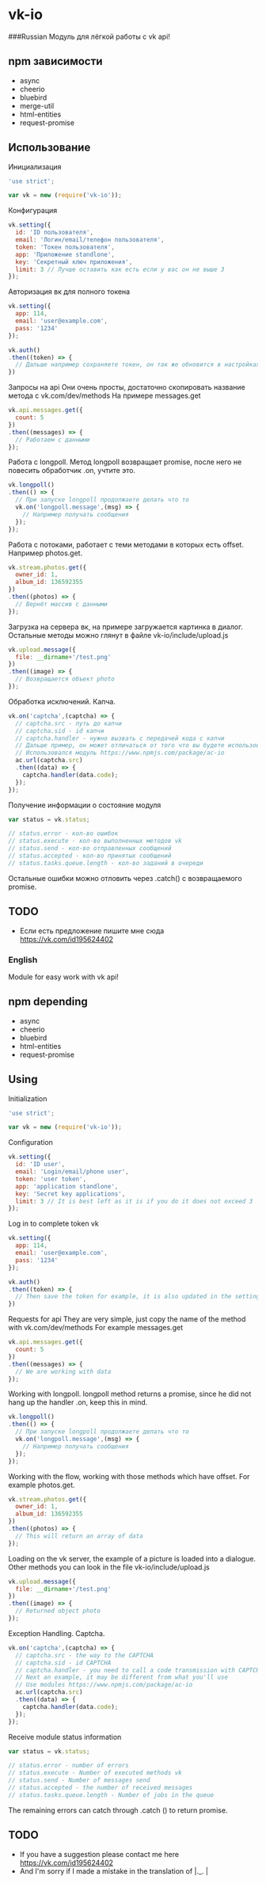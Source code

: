# vk-io
###Russian
Модуль для лёгкой работы с vk api!

## npm зависимости
* async
* cheerio
* bluebird
* merge-util
* html-entities
* request-promise

## Использование
Инициализация
```javascript
'use strict';

var vk = new (require('vk-io'));
```
Конфигурация
```javascript
vk.setting({
  id: 'ID пользователя',
  email: 'Логин/email/телефон пользователя',
  token: 'Токен пользователя',
  app: 'Приложение standlone',
  key: 'Секретный ключ приложения',
  limit: 3 // Лучше оставить как есть если у вас он не выше 3
});
```
Авторизация вк для полного токена
```javascript
vk.setting({
  app: 114,
  email: 'user@example.com',
  pass: '1234'
});

vk.auth()
.then((token) => {
  // Дальше например сохраняете токен, он так же обновится в настройках
})
```
Запросы на api
Они очень просты, достаточно скопировать название метода с vk.com/dev/methods
На примере messages.get
```javascript
vk.api.messages.get({
  count: 5
})
.then((messages) => {
  // Работаем с данными
});
```
Работа с longpoll.
Метод longpoll возвращает promise, после него не повесить обработчик .on, учтите это.
```javascript
vk.longpoll()
.then(() => {
  // При запуске longpoll продолжаете делать что то
  vk.on('longpoll.message',(msg) => {
    // Например получать сообщения
  });
});
```
Работа с потоками, работает с теми методами в которых есть offset. Например photos.get.
```javascript
vk.stream.photos.get({
  owner_id: 1,
  album_id: 136592355
})
.then((photos) => {
  // Вернёт массив с данными
});
```
Загрузка на сервера вк, на примере загружается картинка в диалог.
Остальные методы можно глянут в файле vk-io/include/upload.js
```javascript
vk.upload.message({
  file: __dirname+'/test.png'
})
.then((image) => {
  // Возвращается объект photo
});
```
Обработка исключений. Капча.
```javascript
vk.on('captcha',(captcha) => {
  // captcha.src - путь до капчи
  // captcha.sid - id капчи
  // captcha.handler - нужно вызвать с передачей кода с капчи
  // Дальше пример, он может отличаться от того что вы будете использовать
  // Использовался модуль https://www.npmjs.com/package/ac-io
  ac.url(captcha.src)
  .then((data) => {
  	captcha.handler(data.code);
  });
});
```
Получение информации о состояние модуля
```javascript
var status = vk.status;

// status.error - кол-во ошибок
// status.execute - кол-во выполненных методов vk
// status.send - кол-во отправленных сообщений
// status.accepted - кол-во принятых сообщений
// status.tasks.queue.length - кол-во заданий в очереди
```
Остальные ошибки можно отловить через .catch() с возвращаемого promise.
## TODO
* Если есть предложение пишите мне сюда https://vk.com/id195624402

### English
Module for easy work with vk api!

## npm depending
* async
* cheerio
* bluebird
* html-entities
* request-promise

## Using
Initialization
```javascript
'use strict';

var vk = new (require('vk-io'));
```
Configuration
```javascript
vk.setting({
  id: 'ID user',
  email: 'Login/email/phone user',
  token: 'user token',
  app: 'application standlone',
  key: 'Secret key applications',
  limit: 3 // It is best left as it is if you do it does not exceed 3
});
```
Log in to complete token vk
```javascript
vk.setting({
  app: 114,
  email: 'user@example.com',
  pass: '1234'
});

vk.auth()
.then((token) => {
  // Then save the token for example, it is also updated in the settings
})
```
Requests for api
They are very simple, just copy the name of the method with vk.com/dev/methods
For example messages.get
```javascript
vk.api.messages.get({
  count: 5
})
.then((messages) => {
  // We are working with data
});
```
Working with longpoll.
longpoll method returns a promise, since he did not hang up the handler .on, keep this in mind.
```javascript
vk.longpoll()
.then(() => {
  // При запуске longpoll продолжаете делать что то
  vk.on('longpoll.message',(msg) => {
    // Например получать сообщения
  });
});
```
Working with the flow, working with those methods which have offset. For example photos.get.
```javascript
vk.stream.photos.get({
  owner_id: 1,
  album_id: 136592355
})
.then((photos) => {
  // This will return an array of data
});
```
Loading on the vk server, the example of a picture is loaded into a dialogue.
Other methods you can look in the file vk-io/include/upload.js
```javascript
vk.upload.message({
  file: __dirname+'/test.png'
})
.then((image) => {
  // Returned object photo
});
```
Exception Handling. Captcha.
```javascript
vk.on('captcha',(captcha) => {
  // captcha.src - the way to the CAPTCHA
  // captcha.sid - id CAPTCHA
  // captcha.handler - you need to call a code transmission with CAPTCHA
  // Next an example, it may be different from what you'll use
  // Use modules https://www.npmjs.com/package/ac-io
  ac.url(captcha.src)
  .then((data) => {
  	captcha.handler(data.code);
  });
});
```
Receive module status information
```javascript
var status = vk.status;

// status.error - number of errors
// status.execute - Number of executed methods vk
// status.send - Number of messages send
// status.accepted - the number of received messages
// status.tasks.queue.length - Number of jobs in the queue
```
The remaining errors can catch through .catch () to return promise.
## TODO
* If you have a suggestion please contact me here https://vk.com/id195624402
* And I'm sorry if I made a mistake in the translation of |._. |